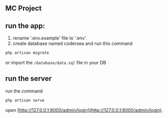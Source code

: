 ## MC Project


## run the app:

1. rename '.env.example' file to '.env'.
2. create database named codersea and run this command
```bash
php artisan migrate
```
 or import the `/database/data.sql` file in your DB 

## run the server 
 run the command 
 ```bash
 php artisan serve
 ``` 
 open [http://127.0.0.1:8000/admin/login](http://127.0.0.1:8000/admin/login).

